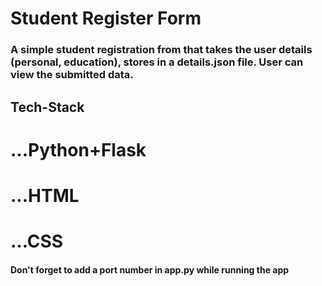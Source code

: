 # Student Register Form
### A simple student registration from that takes the user details (personal, education), stores in a details.json file. User can view the submitted data.
## Tech-Stack
# ...Python+Flask
# ...HTML
# ...CSS
#### Don't forget to add a port number in app.py while running the app


